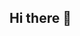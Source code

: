 ## Hi there 👋

<!--
**sousou15/sousou15** is a ✨ _special_ ✨ repository because its `README.md` (this file) appears on your GitHub profile.


[![GitHub](https://github-readme-stats.vercel.app/api?username=sousou15)](https://github.com/anuraghazra/github-readme-stats)

-->
